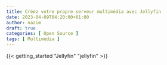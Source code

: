 ```yaml
---
title: Créez votre propre serveur multimédia avec Jellyfin
date: 2023-04-09T04:20:00+01:00
author: nazim
draft: true
categories: [ Open Source ]
tags: [ Multimédia ]
---
```



{{< getting_started "Jellyfin" "jellyfin" >}}
